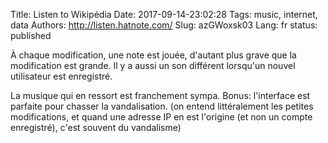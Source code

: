 Title: Listen to Wikipédia
Date: 2017-09-14-23:02:28
Tags: music, internet, data
Authors: http://listen.hatnote.com/
Slug: azGWoxsk03
Lang: fr
status: published

À chaque modification, une note est jouée, d'autant plus grave que la modification est grande.
Il y a aussi un son différent lorsqu'un nouvel utilisateur est enregistré.

La musique qui en ressort est franchement sympa. Bonus: l'interface est parfaite
pour chasser la vandalisation. (on entend littéralement les petites modifications,
et quand une adresse IP en est l'origine (et non un compte enregistré), c'est souvent du vandalisme)
